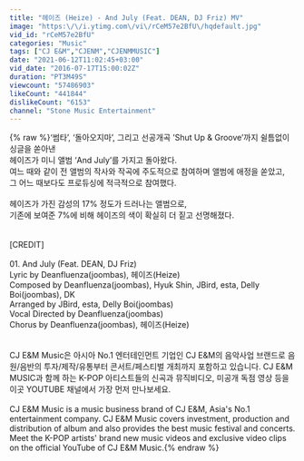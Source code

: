 ```yaml
---
title: "헤이즈 (Heize) - And July (Feat. DEAN, DJ Friz) MV"
image: "https:\/\/i.ytimg.com\/vi\/rCeM57e2BfU\/hqdefault.jpg"
vid_id: "rCeM57e2BfU"
categories: "Music"
tags: ["CJ E&M","CJENM","CJENMMUSIC"]
date: "2021-06-12T11:02:45+03:00"
vid_date: "2016-07-17T15:00:02Z"
duration: "PT3M49S"
viewcount: "57486903"
likeCount: "441844"
dislikeCount: "6153"
channel: "Stone Music Entertainment"
---
```

{% raw %}‘썸타’, ‘돌아오지마’, 그리고 선공개곡 ’Shut Up &amp; Groove’까지 쉴틈없이 싱글을 쏟아낸<br />헤이즈가 미니 앨범 ‘And July’를 가지고 돌아왔다.<br />여느 때와 같이 전 앨범의 작사와 작곡에 주도적으로 참여하며 앨범에 애정을 쏟았고,<br />그 어느 때보다도 프로듀싱에 적극적으로 참여했다.<br /><br />헤이즈가 가진 감성의 17% 정도가 드러나는 앨범으로,<br />기존에 보여준 7%에 비해 헤이즈의 색이 확실히 더 짙고 선명해졌다.<br /><br /><br />[CREDIT]<br /><br />01. And July (Feat. DEAN, DJ Friz) <br />Lyric by Deanfluenza(joombas), 헤이즈(Heize)<br />Composed by Deanfluenza(joombas), Hyuk Shin, JBird, esta, Delly Boi(joombas), DK<br />Arranged by JBird, esta, Delly Boi(joombas)<br />Vocal Directed by Deanfluenza(joombas)<br />Chorus by Deanfluenza(joombas), 헤이즈(Heize)<br /><br /><br />CJ E&amp;M Music은 아시아 No.1 엔터테인먼트 기업인 CJ E&amp;M의 음악사업 브랜드로 음원/음반의 투자/제작/유통부터 콘서트/페스티벌 개최까지 포함하고 있습니다. CJ E&amp;M MUSIC과 함께 하는 K-POP 아티스트들의 신곡과 뮤직비디오, 미공개 독점 영상 등을 이곳 YOUTUBE 채널에서 가장 먼저 만나보세요.<br /><br />CJ E&amp;M Music is a music business brand of CJ E&amp;M, Asia's No.1 entertainment company. CJ E&amp;M Music covers investment, production and distribution of album and also provides the best music festival and concerts. Meet the K-POP artists' brand new music videos and exclusive video clips on the official YouTube of CJ E&amp;M Music.{% endraw %}
